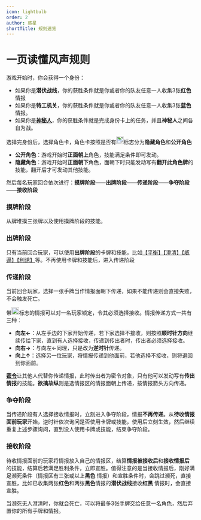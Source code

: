 ```yaml
---
icon: lightbulb
order: 2
author: 惑星
shortTitle: 规则速览
---
```


# 一页读懂风声规则

游戏开始时，你会获得一个身份：

- 如果你是**潜伏战线**，你的获胜条件就是你或者你的队友任意一人收集3张**红色**情报
- 如果你是**特工机关**，你的获胜条件就是你或者你的队友任意一人收集3张**蓝色**情报。
- 如果你是[**神秘人**](../welcome/welcome.md#关于身份)，你的获胜条件就是完成身份卡上的任务，并且**神秘人**之间各自为战。

选择完身份后，选择角色卡，角色卡按照是否有<img src="/images/mask.svg" style="transform: scaleY(-1);" width="20" height="20" />标志分为**隐藏角色**和**公开角色**

- **公开角色**：游戏开始时**正面朝上**角色，技能满足条件即可发动。
- **隐藏角色**：游戏开始时**正面朝下**角色，面朝下时只能发动写有**翻开此角色牌**的技能，翻开后才可发动其他技能。

然后每名玩家回合依次进行：**摸牌阶段**——**出牌阶段**——**传递阶段**——**争夺阶段**——**接收阶段**

### **摸牌阶段**

从牌堆摸三张牌以及使用摸牌阶段的技能。

### **出牌阶段**

只有当前回合玩家，可以使用**出牌阶段**的卡牌和技能，比如[【平衡】](../welcome/welcome.md#卡牌效果)[【澄清】](../welcome/welcome.md#卡牌效果)[【威逼】](../welcome/welcome.md#卡牌效果)[【利诱】](../welcome/welcome.md#卡牌效果)等。不再使用卡牌和技能后，进入传递阶段

### **传递阶段**

当前回合玩家，选择一张手牌当作情报面朝下传递，如果不能传递则会直接失败，不会触发死亡。

带<img src="/images/lock.png" width="20" height="20" alt="锁定">标志的情报可以对一名玩家锁定，令其必须选择接收。情报传递方式一共有三种：

- **向左&larr;**：从左手边的下家开始传递，若下家选择不接收，则按照**顺时针方向**继续传给下家，直到有人选择接收，传递到传出者时，传出者必须选择接收。
- **向右&rarr;**：与向左&larr;同理，只是改为**逆时针**传递。
- **向上&uarr;**：选择另一位玩家，将情报传递到他面前，若他选择不接收，则将退回到你面前。

[**密令**](../welcome/welcome.md#卡牌效果)让其他人代替你传递情报，此时传出者为密令对象，只有他可以发动写有**传出情报**的技能。**欲擒故纵**则是选情报区的情报面朝上传递，按情报箭头方向传递。

### **争夺阶段**

当传递阶段有人选择接收情报时，立刻进入争夺阶段，情报**不再传递**。从**待收情报面前玩家**开始，逆时针依次询问是否使用卡牌或技能，使用后立刻生效，然后继续重复上述步骤询问，直到没人使用卡牌或技能，结束争夺阶段。

### **接收阶段**

待收情报面前的玩家将情报放入自己的情报区，结算**情报被接收后**和**接收情报后**
的技能，结算后若满足胜利条件，立即宣胜。值得注意的是当接收情报后，刚好满足濒死条件（情报区有三张或以上**黑色**
情报）和宣胜条件时，会跳过濒死，直接宣胜，比如已收集两张**红色**和两张**黑色**情报的**潜伏战线**接收**红**&zwnj;**黑**
情报时，会直接宣胜。

当濒死无人澄清时，你就会死亡，可以将最多3张手牌交给任意一名角色，然后弃置你的所有手牌和情报。